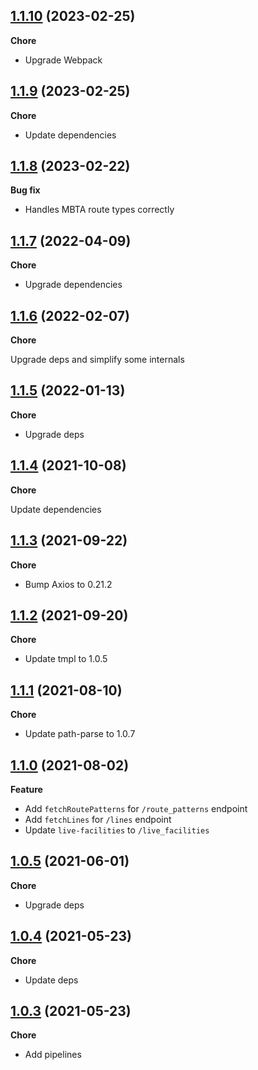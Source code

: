 ## [1.1.10](https://github.com/helloitsjoe/mbta-client/releases/tag/v1.1.10) (2023-02-25)

**Chore**

- Upgrade Webpack

## [1.1.9](https://github.com/helloitsjoe/mbta-client/releases/tag/v1.1.9) (2023-02-25)

**Chore**

- Update dependencies

## [1.1.8](https://github.com/helloitsjoe/mbta-client/releases/tag/v1.1.8) (2023-02-22)

**Bug fix**

- Handles MBTA route types correctly

## [1.1.7](https://github.com/helloitsjoe/mbta-client/releases/tag/v1.1.7) (2022-04-09)

**Chore**

- Upgrade dependencies

## [1.1.6](https://github.com/helloitsjoe/mbta-client/releases/tag/v1.1.6) (2022-02-07)

**Chore**

Upgrade deps and simplify some internals

## [1.1.5](https://github.com/helloitsjoe/mbta-client/releases/tag/v1.1.5) (2022-01-13)

**Chore**

- Upgrade deps

## [1.1.4](https://github.com/helloitsjoe/mbta-client/releases/tag/v1.1.4) (2021-10-08)

**Chore**

Update dependencies

## [1.1.3](https://github.com/helloitsjoe/mbta-client/releases/tag/v1.1.3) (2021-09-22)

**Chore**

- Bump Axios to 0.21.2

## [1.1.2](https://github.com/helloitsjoe/mbta-client/releases/tag/v1.1.2) (2021-09-20)

**Chore**

- Update tmpl to 1.0.5

## [1.1.1](https://github.com/helloitsjoe/mbta-client/releases/tag/v1.1.1) (2021-08-10)

**Chore**

- Update path-parse to 1.0.7

## [1.1.0](https://github.com/helloitsjoe/mbta-client/releases/tag/v1.1.0) (2021-08-02)

**Feature**

- Add `fetchRoutePatterns` for `/route_patterns` endpoint
- Add `fetchLines` for `/lines` endpoint
- Update `live-facilities` to `/live_facilities`

## [1.0.5](https://github.com/helloitsjoe/mbta-client/releases/tag/v1.0.5) (2021-06-01)

**Chore**

- Upgrade deps

## [1.0.4](https://github.com/helloitsjoe/mbta-client/releases/tag/v1.0.4) (2021-05-23)

**Chore**

- Update deps

## [1.0.3](https://github.com/helloitsjoe/mbta-client/releases/tag/v1.0.3) (2021-05-23)

**Chore**

- Add pipelines
